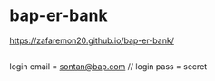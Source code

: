 # bap-er-bank
https://zafaremon20.github.io/bap-er-bank/
##
login email = sontan@bap.com // 
login pass = secret
